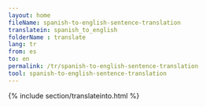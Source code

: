 ```yaml
---
layout: home
fileName: spanish-to-english-sentence-translation
translatein: spanish_to_english
folderName : translate
lang: tr
from: es
to: en
permalink: /tr/spanish-to-english-sentence-translation
tool: spanish-to-english-sentence-translation
---
```

{% include section/translateinto.html %}